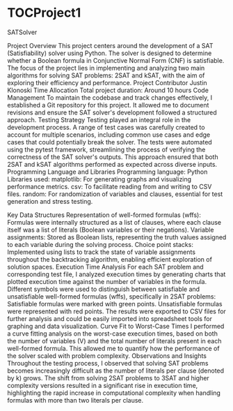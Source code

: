 # TOCProject1
SATSolver

Project Overview
This project centers around the development of a SAT (Satisfiability) solver using Python. The solver is designed to determine whether a Boolean formula in Conjunctive Normal Form (CNF) is satisfiable. The focus of the project lies in implementing and analyzing two main algorithms for solving SAT problems: 2SAT and kSAT, with the aim of exploring their efficiency and performance.
Project Contributor
Justin Klonoski
Time Allocation
Total project duration: Around 10 hours
Code Management
To maintain the codebase and track changes effectively, I established a Git repository for this project. It allowed me to document revisions and ensure the SAT solver's development followed a structured approach.
Testing Strategy
Testing played an integral role in the development process. A range of test cases was carefully created to account for multiple scenarios, including common use cases and edge cases that could potentially break the solver. The tests were automated using the pytest framework, streamlining the process of verifying the correctness of the SAT solver's outputs. This approach ensured that both 2SAT and kSAT algorithms performed as expected across diverse inputs.
Programming Language and Libraries
Programming language: Python
Libraries used:
matplotlib: For generating graphs and visualizing performance metrics.
csv: To facilitate reading from and writing to CSV files.
random: For randomization of variables and clauses, essential for test generation and stress testing.


Key Data Structures
Representation of well-formed formulas (wffs): Formulas were internally structured as a list of clauses, where each clause itself was a list of literals (Boolean variables or their negations).
Variable assignments: Stored as Boolean lists, representing the truth values assigned to each variable during the solving process.
Choice point stacks: Implemented using lists to track the state of variable assignments throughout the backtracking algorithm, enabling efficient exploration of solution spaces.
Execution Time Analysis
For each SAT problem and corresponding test file, I analyzed execution times by generating charts that plotted execution time against the number of variables in the formula. Different symbols were used to distinguish between satisfiable and unsatisfiable well-formed formulas (wffs), specifically in 2SAT problems:
Satisfiable formulas were marked with green points.
Unsatisfiable formulas were represented with red points.
The results were exported to CSV files for further analysis and could be easily imported into spreadsheet tools for graphing and data visualization.
Curve Fit to Worst-Case Times
I performed a curve fitting analysis on the worst-case execution times, based on both the number of variables (V) and the total number of literals present in each well-formed formula. This allowed me to quantify how the performance of the solver scaled with problem complexity.
Observations and Insights
Throughout the testing process, I observed that solving SAT problems becomes increasingly difficult as the number of literals per clause (denoted by k) grows. The shift from solving 2SAT problems to 3SAT and higher complexity versions resulted in a significant rise in execution time, highlighting the rapid increase in computational complexity when handling formulas with more than two literals per clause.
